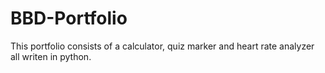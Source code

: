 # BBD-Portfolio
This portfolio consists of a calculator, quiz marker and  heart rate analyzer all writen in python.
